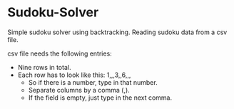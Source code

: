 # Sudoku-Solver
Simple sudoku solver using backtracking. Reading sudoku data from a csv file.

csv file needs the following entries:
  - Nine rows in total.
  - Each row has to look like this: 1,,,3,,6,,,
    - So if there is a number, type in that number.
    - Separate columns by a comma (,).
    - If the field is empty, just type in the next comma.
